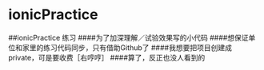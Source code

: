 # ionicPractice
##ionicPractice 练习
####为了加深理解／试验效果写的小代码
####想保证单位和家里的练习代码同步，只有借助Github了
####我想要把项目创建成private，可是要收费［右哼哼］
####算了，反正也没人看到的
